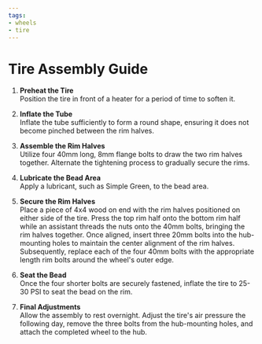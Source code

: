 ```yaml
---
tags:
- wheels
- tire
---
```


# Tire Assembly Guide

1. **Preheat the Tire**  
   Position the tire in front of a heater for a period of time to soften it.

2. **Inflate the Tube**  
   Inflate the tube sufficiently to form a round shape, ensuring it does not become pinched between the rim halves.

3. **Assemble the Rim Halves**  
   Utilize four 40mm long, 8mm flange bolts to draw the two rim halves together. Alternate the tightening process to gradually secure the rims.

4. **Lubricate the Bead Area**  
   Apply a lubricant, such as Simple Green, to the bead area.

5. **Secure the Rim Halves**  
   Place a piece of 4x4 wood on end with the rim halves positioned on either side of the tire. Press the top rim half onto the bottom rim half while an assistant threads the nuts onto the 40mm bolts, bringing the rim halves together. Once aligned, insert three 20mm bolts into the hub-mounting holes to maintain the center alignment of the rim halves. Subsequently, replace each of the four 40mm bolts with the appropriate length rim bolts around the wheel's outer edge.

6. **Seat the Bead**  
   Once the four shorter bolts are securely fastened, inflate the tire to 25-30 PSI to seat the bead on the rim.

7. **Final Adjustments**  
   Allow the assembly to rest overnight. Adjust the tire's air pressure the following day, remove the three bolts from the hub-mounting holes, and attach the completed wheel to the hub.
